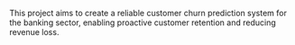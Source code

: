 This project aims to create a reliable customer churn prediction system for the banking sector, enabling proactive customer retention and reducing revenue loss.
